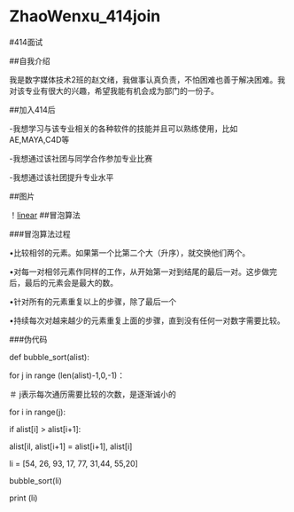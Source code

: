 # ZhaoWenxu_414join
#414面试


##自我介绍


我是数字媒体技术2班的赵文绪，我做事认真负责，不怕困难也善于解决困难。我对该专业有很大的兴趣，希望我能有机会成为部门的一份子。


##加入414后


-我想学习与该专业相关的各种软件的技能并且可以熟练使用，比如AE,MAYA,C4D等


-我想通过该社团与同学合作参加专业比赛


-我想通过该社团提升专业水平

##图片

！[linear](file01/Howl's-Moving-Castle-Studio-Ghibli-fantasy-art-clouds-daylight-couple-1745785-wallhere.com.jpg)
##冒泡算法

###冒泡算法过程

•比较相邻的元素。如果第一个比第二个大（升序），就交换他们两个。

•对每一对相邻元素作同样的工作，从开始第一对到结尾的最后一对。这步做完后，最后的元素会是最大的数。

•针对所有的元素重复以上的步骤，除了最后一个

•持续每次对越来越少的元素重复上面的步骤，直到没有任何一对数字需要比较。

###伪代码

def bubble_sort(alist):

for j in range (len(alist)-1,0,-1)：

＃ j表示每次通历需要比较的次数，是逐渐诚小的

for i in range(j):

if alist[i] > alist[i+1]:

alist[il, alist[i+1] = alist[i+1], alist[i]

li = [54, 26, 93, 17, 77, 31,44, 55,20]

bubble_sort(li)

print (li)
